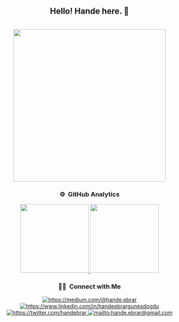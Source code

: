 <div align="center">

## Hello! Hande here. 👋

<br/>
<img src="https://raw.githubusercontent.com/handeebrar/handeebrar/master/img/study.gif" width="400px"/>
<br/>

### ⚙️ &nbsp;GitHub Analytics

<p align="center">
<a href="https://github.com/handeebrar">
  <img height="180em" src="https://github-readme-stats-eight-theta.vercel.app/api?username=handeebrar&show_icons=true&theme=tokyonight&include_all_commits=true&count_private=true"/>
  <img height="180em" src="https://github-readme-stats-eight-theta.vercel.app/api/top-langs/?username=handeebrar&layout=compact&langs_count=8&theme=tokyonight"/>
</a>
</p>

### 🤝🏻 &nbsp;Connect with Me

<a href="https://medium.com/@hande.ebrar" target="_blank">
    <img src="https://img.shields.io/badge/%20-medium-black" alt="https://medium.com/@hande.ebrar">
</a>
<a href="https://www.linkedin.com/in/handeebrargunesdogdu" target="_blank">
    <img src="https://img.shields.io/badge/%20-linkedin-0072b1" alt="https://www.linkedin.com/in/handeebrargunesdogdu">
</a>
<a href="https://twitter.com/handebrar" target="_blank">
    <img src="https://img.shields.io/badge/%20-twitter-%231DA1F2" alt="https://twitter.com/handebrar">
</a>
<a href="mailto:hande.ebrar@gmail.com" target="_blank">
    <img src="https://img.shields.io/badge/%20-gmail-B23121" alt="mailto:hande.ebrar@gmail.com">
</a>
